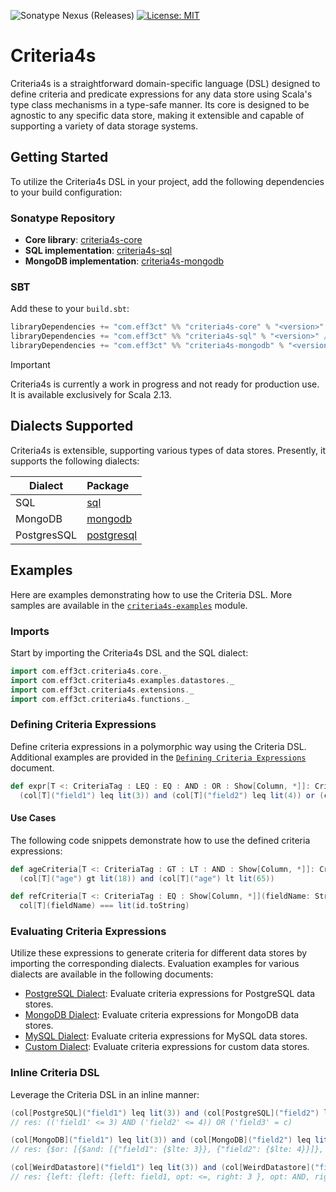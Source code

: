![Sonatype Nexus (Releases)](https://img.shields.io/nexus/r/com.eff3ct/criteria4s-core_2.13?server=https%3A%2F%2Fs01.oss.sonatype.org&style=flat-square&label=Sonatype&labelColor=%20&color=%2acf45%20%20)  [![License: MIT](https://img.shields.io/badge/License-MIT-yellow.svg)](https://opensource.org/licenses/MIT)

# Criteria4s

Criteria4s is a straightforward domain-specific language (DSL) designed to define criteria and predicate expressions for any data store using Scala's type class mechanisms in a type-safe manner. Its core is designed to be agnostic to any specific data store, making it extensible and capable of supporting a variety of data storage systems.

## Getting Started

To utilize the Criteria4s DSL in your project, add the following dependencies to your build configuration:

### Sonatype Repository

- **Core library**: [criteria4s-core](https://central.sonatype.com/artifact/com.eff3ct/criteria4s-core_2.13)
- **SQL implementation**: [criteria4s-sql](https://central.sonatype.com/artifact/com.eff3ct/criteria4s-sql_2.13)
- **MongoDB implementation**: [criteria4s-mongodb](https://central.sonatype.com/artifact/com.eff3ct/criteria4s-mongodb_2.13)

### SBT

Add these to your `build.sbt`:

```scala
libraryDependencies += "com.eff3ct" %% "criteria4s-core" % "<version>" // Core library
libraryDependencies += "com.eff3ct" %% "criteria4s-sql" % "<version>" // SQL implementation
libraryDependencies += "com.eff3ct" %% "criteria4s-mongodb" % "<version>" // MongoDB implementation
```

> [!IMPORTANT]  
> Criteria4s is currently a work in progress and not ready for production use. It is available exclusively for Scala 2.13.

## Dialects Supported

Criteria4s is extensible, supporting various types of data stores. Presently, it supports the following dialects:

| Dialect     | Package                                                                                    |
|-------------|:-------------------------------------------------------------------------------------------|
| SQL         | [sql](./sql/src/main/scala/io/github/rafafrdz/criteria4s/dialect/sql)                      | 
| MongoDB     | [mongodb](./mongodb/src/main/scala/io/github/rafafrdz/criteria4s/dialect/mongodb)          | 
| PostgresSQL | [postgresql](./postgresql/src/main/scala/io/github/rafafrdz/criteria4s/dialect/postgresql) |

## Examples

Here are examples demonstrating how to use the Criteria DSL. More samples are available in the [`criteria4s-examples`](./examples/src/main/scala/io/github/rafafrdz/criteria4s/examples) module.

### Imports

Start by importing the Criteria4s DSL and the SQL dialect:

```scala
import com.eff3ct.criteria4s.core._
import com.eff3ct.criteria4s.examples.datastores._
import com.eff3ct.criteria4s.extensions._
import com.eff3ct.criteria4s.functions._
```

### Defining Criteria Expressions

Define criteria expressions in a polymorphic way using the Criteria DSL. Additional examples are provided in the [`Defining Criteria Expressions`](./doc/defining-criteria-expressions.md) document.

```scala
def expr[T <: CriteriaTag : LEQ : EQ : AND : OR : Show[Column, *]]: Criteria[T] =
  (col[T]("field1") leq lit(3)) and (col[T]("field2") leq lit(4)) or (col[T]("field3") === lit("c"))
```

#### Use Cases

The following code snippets demonstrate how to use the defined criteria expressions:

```scala
def ageCriteria[T <: CriteriaTag : GT : LT : AND : Show[Column, *]]: Criteria[T] =
  (col[T]("age") gt lit(18)) and (col[T]("age") lt lit(65))

def refCriteria[T <: CriteriaTag : EQ : Show[Column, *]](fieldName: String, id: UUID): Criteria[T] =
  col[T](fieldName) === lit(id.toString)
```

### Evaluating Criteria Expressions

Utilize these expressions to generate criteria for different data stores by importing the corresponding dialects. Evaluation examples for various dialects are available in the following documents:

- [PostgreSQL Dialect](./doc/postgresql-dialect-evaluating.md): Evaluate criteria expressions for PostgreSQL data stores.
- [MongoDB Dialect](./doc/mongodb-dialect-evaluating.md): Evaluate criteria expressions for MongoDB data stores.
- [MySQL Dialect](./doc/mysql-dialect-evaluating.md): Evaluate criteria expressions for MySQL data stores.
- [Custom Dialect](./doc/custom-dialect-evaluating.md): Evaluate criteria expressions for custom data stores.

### Inline Criteria DSL

Leverage the Criteria DSL in an inline manner:

```scala
(col[PostgreSQL]("field1") leq lit(3)) and (col[PostgreSQL]("field2") leq lit(4)) or (col[PostgreSQL]("field3") === lit("c"))
// res: (('field1' <= 3) AND ('field2' <= 4)) OR ('field3' = c)
```

```scala
(col[MongoDB]("field1") leq lit(3)) and (col[MongoDB]("field2") leq lit(4)) or (col[MongoDB]("field3") === lit("c"))
// res: {$or: [{$and: [{"field1": {$lte: 3}}, {"field2": {$lte: 4}}]}, {"field3": {$eq: c}}]}
```

```scala
(col[WeirdDatastore]("field1") leq lit(3)) and (col[WeirdDatastore]("field2") leq lit(4)) or (col[WeirdDatastore]("field3") === lit("c"))
// res: {left: {left: {left: field1, opt: <=, right: 3 }, opt: AND, right: {left: field2, opt: <=, right: 4 } }, opt: OR, right: {left: field3, opt: =, right: c } }
```
